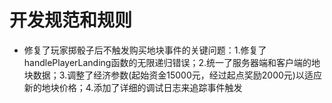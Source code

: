 # 开发规范和规则

- 修复了玩家掷骰子后不触发购买地块事件的关键问题：1.修复了handlePlayerLanding函数的无限递归错误；2.统一了服务器端和客户端的地块数据；3.调整了经济参数(起始资金15000元，经过起点奖励2000元)以适应新的地块价格；4.添加了详细的调试日志来追踪事件触发
